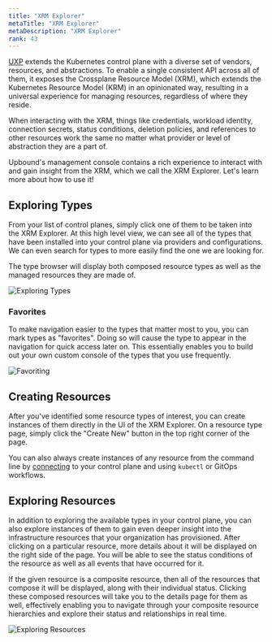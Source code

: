 ```yaml
---
title: "XRM Explorer"
metaTitle: "XRM Explorer"
metaDescription: "XRM Explorer"
rank: 43
---
```


[UXP] extends the Kubernetes control plane with a diverse set of vendors,
resources, and abstractions. To enable a single consistent API across all of
them, it exposes the Crossplane Resource Model (XRM), which extends the
Kubernetes Resource Model (KRM) in an opinionated way, resulting in a universal
experience for managing resources, regardless of where they reside.

When interacting with the XRM, things like credentials, workload identity,
connection secrets, status conditions, deletion policies, and references to
other resources work the same no matter what provider or level of abstraction
they are a part of.

Upbound's management console contains a rich experience to interact with and
gain insight from the XRM, which we call the XRM Explorer. Let's learn more
about how to use it!

## Exploring Types

From your list of control planes, simply click one of them to be taken into the
XRM Explorer. At this high level view, we can see all of the types that have
been installed into your control plane via providers and configurations. We can
even search for types to more easily find the one we are looking for.

The type browser will display both composed resource types as well as the
managed resources they are made of.

![Exploring Types](../images/upbound/xrm-explorer-types.gif)

### Favorites

To make navigation easier to the types that matter most to you, you can mark
types as "favorites". Doing so will cause the type to appear in the navigation
for quick access later on. This essentially enables you to build out your own
custom console of the types that you use frequently.

![Favoriting](../images/upbound/xrm-explorer-favorites.gif)

## Creating Resources

After you've identified some resource types of interest, you can create
instances of them directly in the UI of the XRM Explorer. On a resource type
page, simply click the "Create New" button in the top right corner of the page.

You can also always create instances of any resource from the command line by
[connecting] to your control plane and using `kubectl` or GitOps workflows.

## Exploring Resources

In addition to exploring the available types in your control plane, you can also
explore instances of them to gain even deeper insight into the infrastructure
resources that your organization has provisioned. After clicking on a particular
resource, more details about it will be displayed on the right side of the page.
You will be able to see the status conditions of the resource as well as all
events that have occurred for it.

If the given resource is a composite resource, then all of the resources that
compose it will be displayed, along with their individual status. Clicking these
composed resources will take you to the details page for them as well,
effectively enabling you to navigate through your composite resource hierarchies
and explore their status and relationships in real time.

![Exploring Resources](../images/upbound/xrm-explorer-resources.gif)

<!-- Links -->
[UXP]: ../../uxp
[connecting]: ../connecting-to-control-planes
